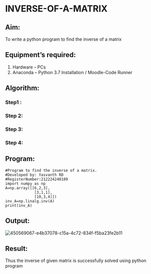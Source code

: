 # INVERSE-OF-A-MATRIX
## Aim:
To write a python program to find the inverse of a matrix
## Equipment’s required:
1. 	Hardware – PCs
2. 	Anaconda – Python 3.7 Installation / Moodle-Code Runner
## Algorithm:
### Step1 : 
### Step 2: 
### Step 3: 
### Step 4: 

## Program:
```
#Program to find the inverse of a matrix.
#Developed by: Yasvanth RD
#RegisterNumber:212224240189
import numpy as np
A=np.array([[6,2,3],
             [3,1,1],
             [10,3,4]])
inv_A=np.linalg.inv(A)
print(inv_A)
```
## Output:
![450569067-e4b37078-c15a-4c72-834f-f5ba23fe2b11](https://github.com/user-attachments/assets/9d14204b-11dc-4ad4-a0ae-9881fcb21b2b)

## Result:
Thus the inverse of given matrix is successfully solved using python program

